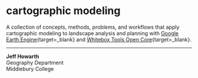 # __cartographic modeling__  

A collection of concepts, methods, problems, and workflows that apply cartographic modeling to landscape analysis and planning with [Google Earth Engine][gee]{target=_blank} and [Whitebox Tools Open Core][wb]{target=_blank}.      

--- 

__Jeff Howarth__  
Geography Department  
Middlebury College

[gee]: https://earthengine.google.com/
[wb]: https://www.whiteboxgeo.com/geospatial-software/